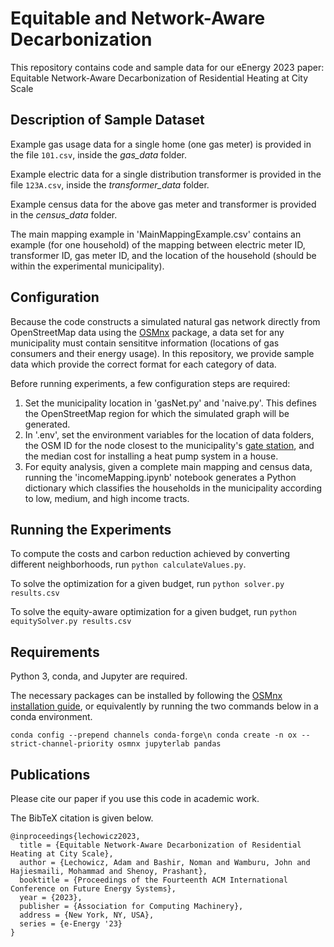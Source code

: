 # Equitable and Network-Aware Decarbonization

This repository contains code and sample data for our eEnergy 2023 paper: Equitable Network-Aware Decarbonization of Residential Heating at City Scale

## Description of Sample Dataset

Example gas usage data for a single home (one gas meter) is provided in the file `101.csv`, inside the *gas_data* folder.

Example electric data for a single distribution transformer is provided in the file `123A.csv`, inside the *transformer_data* folder.

Example census data for the above gas meter and transformer is provided in the *census_data* folder.

The main mapping example in 'MainMappingExample.csv' contains an example (for one household) of the mapping between electric meter ID, transformer ID, gas meter ID, and the location of the household (should be within the experimental municipality).

## Configuration

Because the code constructs a simulated natural gas network directly from OpenStreetMap data using the [OSMnx](https://github.com/gboeing/osmnx) package, a data set for any municipality must contain sensititve information (locations of gas consumers and their energy usage).  In this repository, we provide sample data which provide the correct format for each category of data.

Before running experiments, a few configuration steps are required:

1. Set the municipality location in 'gasNet.py' and 'naive.py'.  This defines the OpenStreetMap region for which the simulated graph will be generated.
2. In '.env', set the environment variables for the location of data folders, the OSM ID for the node closest to the municipality's [gate station](https://www.sciencedirect.com/topics/engineering/gate-station), and the median cost for installing a heat pump system in a house.
3. For equity analysis, given a complete main mapping and census data, running the 'incomeMapping.ipynb' notebook generates a Python dictionary which classifies the households in the municipality according to low, medium, and high income tracts.

## Running the Experiments

To compute the costs and carbon reduction achieved by converting different neighborhoods, run `python calculateValues.py`.

To solve the optimization for a given budget, run `python solver.py results.csv`

To solve the equity-aware optimization for a given budget, run `python equitySolver.py results.csv`

## Requirements

Python 3, conda, and Jupyter are required.

The necessary packages can be installed by following the [OSMnx installation guide](https://osmnx.readthedocs.io/en/stable/), or equivalently by running the two commands below in a conda environment.

`conda config --prepend channels conda-forge\n conda create -n ox --strict-channel-priority osmnx jupyterlab pandas`

## Publications

Please cite our paper if you use this code in academic work.

The BibTeX citation is given below.

```
@inproceedings{lechowicz2023,
  title = {Equitable Network-Aware Decarbonization of Residential Heating at City Scale},
  author = {Lechowicz, Adam and Bashir, Noman and Wamburu, John and Hajiesmaili, Mohammad and Shenoy, Prashant},
  booktitle = {Proceedings of the Fourteenth ACM International Conference on Future Energy Systems},
  year = {2023},
  publisher = {Association for Computing Machinery},
  address = {New York, NY, USA},
  series = {e-Energy '23}
}
```

